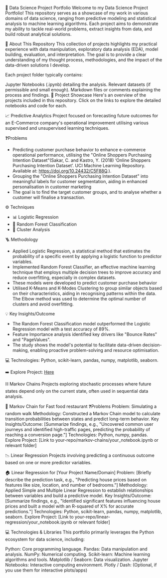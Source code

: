 🔬 Data Science Project Portfolio
Welcome to my Data Science Project Portfolio! This repository serves as a showcase of my work in various domains of data science, ranging from predictive modeling and statistical analysis to machine learning algorithms. Each project aims to demonstrate my ability to tackle real-world problems, extract insights from data, and build robust analytical solutions.

🎯 About This Repository
This collection of projects highlights my practical experience with data manipulation, exploratory data analysis (EDA), model building, evaluation, and interpretation. The goal is to provide a clear understanding of my thought process, methodologies, and the impact of the data-driven solutions I develop.

Each project folder typically contains:

Jupyter Notebooks (.ipynb) detailing the analysis.
Relevant datasets (if permissible and small enough).
Markdown files or comments explaining the process and findings.
📂 Project Showcase
Here's an overview of the projects included in this repository. Click on the links to explore the detailed notebooks and code for each.


📈 Predictive Analytics
Project focused on forecasting future outcomes for an E-Commerce company's operational improvement utilising various supervised and unsupervised learning techniques.

❓Problems
* Predicting customer purchase behavior to enhance e-commerce operational performance, utilising the "Online Shoppers Purchasing Intention Dataset"(Sakar, C. and Kastro, Y. (2018) ‘Online Shoppers Purchasing Intention Dataset’. UCI Machine Learning Repository. Available at: https://doi.org/10.24432/C5F88Q.).
* Grouping the "Online Shoppers Purchasing Intention Dataset" into meaningful labels for customer segmentation, aiding in enhanced personalisation in customer marketing
* The goal is to find the target customer groups, and to analyse whether a customer will finalise a transaction.

⚙️ Techniques
* 📊 Logistic Regression
* 🌳 Random Forest Classification
* 👥 Cluster Analysis

🪜 Methodology
* Applied Logistic Regression, a statistical method that estimates the probability of a specific event by applying a logistic function to predictor variables.
* Implemented Random Forest Classifier, an effective machine learning technique that employs multiple decision trees to improve accuracy and reduce overfitting, especially in complex datasets. 
* These models were developed to predict customer purchase behavior
* Utilised K-Means and K-Modes Clustering to group similar objects based on their characteristics, aiding in recognising patterns within the data. The Elbow method was used to determine the optimal number of clusters and avoid overfitting.

💡 Key Insights/Outcome
* The Random Forest Classification model outperformed the Logistic Regression model with a test accuracy of 89%.
* Feature Importance analysis identified key drivers like "Bounce Rates" and "PageValues".
* The study shows the model's potential to facilitate data-driven decision-making, enabling proactive problem-solving and resource optimisation.

💻 Technologies: Python, scikit-learn, pandas, numpy, matplotlib, seaborn.

➡️ Explore Project: [Here](https://github.com/comodu20/My-Work_ipynb/blob/ae26cdf0ae8cded33d784dd985c0b6b7f225c9c3/UEL-DS/Summative%20assessment_mod%204/Predictive%20analysis%20of%20customer%20intention%20with%20web%20browser%20data.ipynb)


⛓️ Markov Chains
Projects exploring stochastic processes where future states depend only on the current state, often used in sequential data analysis.

🚶 Markov Chain for Fast food restaurant
❓Problems
Problem: Simulating a random walk
Methodology: Constructed a Markov Chain model to calculate transition probabilities between states and predict long-term behavior.
Key Insights/Outcome: [Summarize findings, e.g., "Uncovered common user journeys and identified high-traffic pages, predicting the probability of reaching a conversion page."]
Technologies: Python, numpy, pandas.
Explore Project: [Link to your-repo/markov-chains/your_notebook.ipynb or relevant folder]


📉 Linear Regression
Projects involving predicting a continuous outcome based on one or more predictor variables.

🏠 Linear Regression for [Your Project Name/Domain]
Problem: [Briefly describe the prediction task, e.g., "Predicting house prices based on features like size, location, and number of bedrooms."]
Methodology: Applied Simple and Multiple Linear Regression to establish relationships between variables and build a predictive model.
Key Insights/Outcome: [Summarize findings, e.g., "Identified significant features influencing house prices and built a model with an R-squared of X% for accurate predictions."]
Technologies: Python, scikit-learn, pandas, numpy, matplotlib, seaborn.
Explore Project: [Link to your-repo/linear-regression/your_notebook.ipynb or relevant folder]


💻 Technologies & Libraries
This portfolio primarily leverages the Python ecosystem for data science, including:

Python: Core programming language.
Pandas: Data manipulation and analysis.
NumPy: Numerical computing.
Scikit-learn: Machine learning algorithms and tools.
Matplotlib / Seaborn: Data visualization.
Jupyter Notebooks: Interactive computing environment.
Plotly / Dash: (Optional, if you use them for interactive plots/apps)
